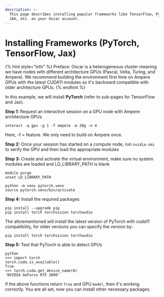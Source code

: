 ```yaml
---
description: >-
  This page describes installing popular frameworks like TensorFlow, PyTorch &
  JAX, etc. on your Oscar account.
---
```


# Installing Frameworks (PyTorch, TensorFlow, Jax)

{% hint style="info" %}
Preface: Oscar is a heterogeneous cluster meaning we have nodes with different architecture GPUs (Pascal, Volta, Turing, and Ampere). We recommend building the environment first time on Ampere GPUs with the latest CUDA11 modules so it's backward compatible with older architecture GPUs.
{% endhint %}

In this example, we will install **PyTorch** (refer to sub-pages for TensorFlow and Jax).

**Step 1:** Request an interactive session on a GPU node with Ampere architecture GPUs

`interact -q gpu -g 1 -f ampere -m 20g -n 4`

Here, -f = feature. We only need to build on Ampere once.

**Step 2:** Once your session has started on a compute node, run `nvidia-smi` to verify the GPU and then load the appropriate modules

**Step 3:** Create and activate the virtual environment, make sure no system modules are loaded and LD\_LIBRARY\_PATH is blank

```
module purge
unset LD_LIBRARY_PATH

python -m venv pytorch.venv
source pytorch.venv/bin/activate
```

**Step 4:** Install the required packages

```
pip install --upgrade pip
pip install torch torchvision torchaudio
```

The aforementioned will install the latest version of PyTorch with cuda11 compatibility, for older versions you can specify the version by:

```
pip install torch torchvision torchaudio
```

**Step 5:** Test that PyTorch is able to detect GPUs

```
python
>>> import torch 
torch.cuda.is_available()
True
>>> torch.cuda.get_device_name(0)
'NVIDIA GeForce RTX 3090'
```

If the above functions return `True` and GPU `model`, then it's working correctly. You are all set, now you can install other necessary packages.
